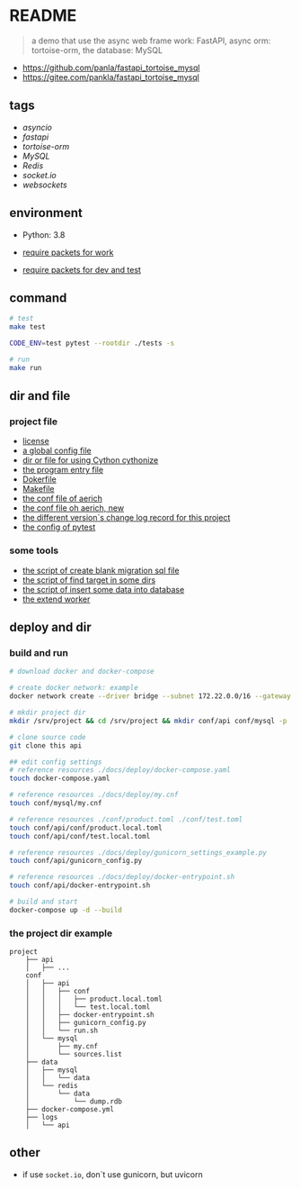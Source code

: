 # README

> a demo that use the async web frame work: FastAPI, async orm: tortoise-orm, the database: MySQL

- <https://github.com/panla/fastapi_tortoise_mysql>
- <https://gitee.com/pankla/fastapi_tortoise_mysql>

## tags

- *asyncio*
- *fastapi*
- *tortoise-orm*
- *MySQL*
- *Redis*
- *socket.io*
- *websockets*

## environment

- Python: 3.8

- [require packets for work](./mirrors/requirements.txt)
- [require packets for dev and test](./mirrors/requirements-dev.txt)

## command

```bash
# test
make test

CODE_ENV=test pytest --rootdir ./tests -s

# run
make run
```

## dir and file

### project file

- [license](./LICENSE)
- [a global config file](./config.py)
- [dir or file for using Cython cythonize](./build.txt)
- [the program entry file](./main.py)
- [Dokerfile](./Dockerfile)
- [Makefile](./Makefile)
- [the conf file of aerich](./aerich.ini)
- [the conf file oh aerich, new](./pyproject.toml)
- [the different version`s change log record for this project](./CHANGELOG.md)
- [the config of pytest](./pytest.ini)

### some tools

- [the script of create blank migration sql file](./tools/create_migration_template_file.py)
- [the script of find target in some dirs](./tools/find.py)
- [the script of insert some data into database](./tools/insert_data.py)
- [the extend worker](./tools/worker.py)

## deploy and dir

### build and run

```bash
# download docker and docker-compose

# create docker network: example
docker network create --driver bridge --subnet 172.22.0.0/16 --gateway 172.22.0.1 fastapi_net

# mkdir project dir
mkdir /srv/project && cd /srv/project && mkdir conf/api conf/mysql -p

# clone source code
git clone this api

## edit config settings
# reference resources ./docs/deploy/docker-compose.yaml
touch docker-compose.yaml

# reference resources ./docs/deploy/my.cnf
touch conf/mysql/my.cnf

# reference resources ./conf/product.toml ./conf/test.toml
touch conf/api/conf/product.local.toml
touch conf/api/conf/test.local.toml

# reference resources ./docs/deploy/gunicorn_settings_example.py
touch conf/api/gunicorn_config.py

# reference resources ./docs/deploy/docker-entrypoint.sh
touch conf/api/docker-entrypoint.sh

# build and start
docker-compose up -d --build
```

### the project dir example

```text
project
    ├── api
    │   ├── ...
    conf
    │   ├── api
    │   │   ├── conf
    │   │   │   ├── product.local.toml
    │   │   │   └── test.local.toml
    │   │   ├── docker-entrypoint.sh
    │   │   ├── gunicorn_config.py
    │   │   └── run.sh
    │   └── mysql
    │       ├── my.cnf
    │       └── sources.list
    ├── data
    │   ├── mysql
    │   │   └── data
    │   └── redis
    │       └── data
    │           └── dump.rdb
    ├── docker-compose.yml
    ├── logs
    │   └── api
```

## other

- if use `socket.io`, don`t use gunicorn, but uvicorn
